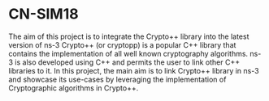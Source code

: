 # CN-SIM18
The aim of this project is to integrate the Crypto++ library into the latest version of ns-3
Crypto++ (or cryptopp) is a popular C++ library that contains the implementation of all
well known cryptography algorithms. ns-3 is also developed using C++ and permits the user
to link other C++ libraries to it. In this project, the main aim is to link Crypto++ library in ns-3
and showcase its use-cases by leveraging the implementation of Cryptographic algorithms in
Crypto++.
